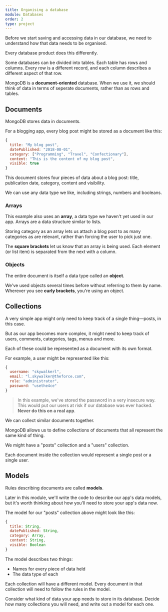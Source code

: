 ```yaml
---
title: Organising a database
module: Databases
order: 2
type: project
---
```


Before we start saving and accessing data in our database, we need to understand how that data needs to be organised.

Every database product does this differently.

Some databases can be divided into tables. Each table has rows and columns. Every row is a different record, and each column describes a different aspect of that row.

MongoDB is a **document-oriented** database. When we use it, we should think of data in terms of seperate documents, rather than as rows and tables.

## Documents

MongoDB stores data in documents.

For a blogging app, every blog post might be stored as a document like this:

```js
{
  title: "My blog post",
  datePublished: "2018-08-01",
  category: ["Programming", "Travel", "Confectionary"],
  content: "This is the content of my blog post",
  visible: true
}
```

This document stores four pieces of data about a blog post: title, publication date, category, content and visibility.

We can use any data type we like, including strings, numbers and booleans.

### Arrays

This example also uses an **array**, a data type we haven't yet used in our app. Arrays are a data structure similar to lists.

Storing category as an array lets us attach a blog post to as many categories as are relevant, rather than forcing the user to pick just one.

The **square brackets** let us know that an array is being used. Each element (or list item) is separated from the next with a column.

### Objects

The entire document is itself a data type called an **object**.

We've used objects several times before without referring to them by name. Wherever you see **curly brackets**, you're using an object.

## Collections

A very simple app might only need to keep track of a single thing—posts, in this case.

But as our app becomes more complex, it might need to keep track of users, comments, categories, tags, menus and more.

Each of these could be represented as a document with its own format.

For example, a user might be represented like this:

```js
{
  username: "skywalkerl",
  email: "l.skywalker@theforce.com",
  role: "administrator",
  password: "usethe4ce"
}
```

> In this example, we've stored the password in a very insecure way. This would put our users at risk if our database was ever hacked. **Never do this on a real app**.

We can collect similar documents together.

MongoDB allows us to define collections of documents that all represent the same kind of thing.

We might have a "posts" collection and a "users" collection.

Each document inside the collection would represent a single post or a single user.

## Models

Rules describing documents are called **models**.

Later in this module, we'll write the code to describe our app's data models, but it's worth thinking about how you'll need to store your app's data now.

The model for our "posts" collection above might look like this:

```js
{
  title: String,
  datePublished: String,
  category: Array,
  content: String,
  visible: Boolean
}
```

The model describes two things:

- Names for every piece of data held
- The data type of each

Each collection will have a different model. Every document in that collection will need to follow the rules in the model.

<div class="todo">
Consider what kind of data your app needs to store in its database. Decide how many collections you will need, and write out a model for each one.
</div>

